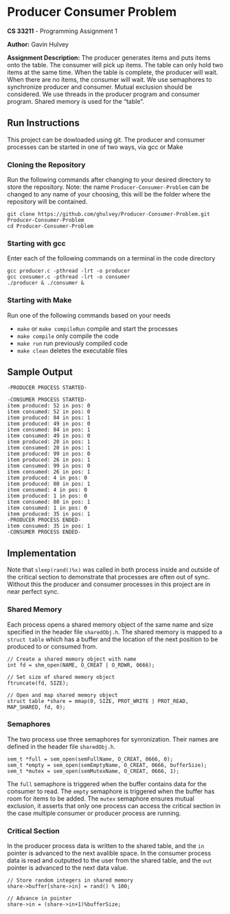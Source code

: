 # Producer Consumer Problem

**CS 33211** - Programming Assignment 1

**Author:** Gavin Hulvey 

**Assignment Description:** The producer generates items and puts items onto the table. The consumer will pick up items. The table can only hold two items at the same time. When the table is complete, the producer will wait. When there are no items, the consumer will wait. We use semaphores to synchronize producer and consumer.  Mutual exclusion should be considered. We use threads in the producer program and consumer program. Shared memory is used for the “table”.

## Run Instructions

This project can be dowloaded using git. The producer and consumer processes can be started in one of two ways, via gcc or Make

### Cloning the Repository

Run the following commands after changing to your desired directory to store the repository. Note: the name `Producer-Consumer-Problem` can be changed to any name of your choosing, this will be the folder where the repository will be contained.

```
git clone https://github.com/ghulvey/Producer-Consumer-Problem.git Producer-Consumer-Problem
cd Producer-Consumer-Problem
```

### Starting with gcc

Enter each of the following commands on a terminal in the code directory

```
gcc producer.c -pthread -lrt -o producer
gcc consumer.c -pthread -lrt -o consumer
./producer & ./consumer &
```

### Starting with Make

Run one of the following commands based on your needs
- `make` or `make compileRun` compile and start the processes
- `make compile` only compile the code
- `make run` run previously compiled code
- `make clean` deletes the executable files

## Sample Output

```
-PRODUCER PROCESS STARTED-

-CONSUMER PROCESS STARTED-
item produced: 52 in pos: 0
item consumed: 52 in pos: 0
item produced: 84 in pos: 1
item produced: 49 in pos: 0
item consumed: 84 in pos: 1
item consumed: 49 in pos: 0
item produced: 20 in pos: 1
item consumed: 20 in pos: 1
item produced: 99 in pos: 0
item produced: 26 in pos: 1
item consumed: 99 in pos: 0
item consumed: 26 in pos: 1
item produced: 4 in pos: 0
item produced: 80 in pos: 1
item consumed: 4 in pos: 0
item produced: 1 in pos: 0
item consumed: 80 in pos: 1
item consumed: 1 in pos: 0
item produced: 35 in pos: 1
-PRODUCER PROCESS ENDED-
item consumed: 35 in pos: 1
-CONSUMER PROCESS ENDED-
```

## Implementation

Note that `sleep(rand()%x)` was called in both process inside and outside of the critical section to demonstrate that processes are often out of sync. Without this the producer and consumer processes in this project are in near perfect sync.

### Shared Memory

Each process opens a shared memory object of the same name and size specified in the header file `sharedObj.h`. The shared memory is mapped to a `struct table` which has a buffer and the location of the next position to be produced to or consumed from. 

```
// Create a shared memory object with name
int fd = shm_open(NAME, O_CREAT | O_RDWR, 0666);
    
// Set size of shared memory object
ftruncate(fd, SIZE);
    
// Open and map shared memory object 
struct table *share = mmap(0, SIZE, PROT_WRITE | PROT_READ, MAP_SHARED, fd, 0);
```

### Semaphores

The two process use three semaphores for synronization. Their names are defined in the header file `sharedObj.h`. 

```
sem_t *full = sem_open(semFullName, O_CREAT, 0666, 0);
sem_t *empty = sem_open(semEmptyName, O_CREAT, 0666, bufferSize);
sem_t *mutex = sem_open(semMutexName, O_CREAT, 0666, 1);
```

The `full` semaphore is triggered when the buffer contains data for the consumer to read. The `empty` semaphore is triggered when the buffer has room for items to be added. The `mutex` semaphore ensures mutual exclusion, it asserts that only one process can access the critical section in the case multiple consumer or producer process are running.

### Critical Section

In the producer process data is written to the shared table, and the `in` pointer is advanced to the next avalible space. In the consumer process data is read and outputted to the user from the shared table, and the `out` pointer is advanced to the next data value.

```
// Store random integers in shared memory
share->buffer[share->in] = rand() % 100;

// Advance in pointer
share->in = (share->in+1)%bufferSize;
```
